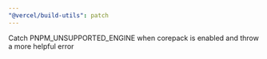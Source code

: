 ```yaml
---
"@vercel/build-utils": patch
---
```


Catch PNPM_UNSUPPORTED_ENGINE when corepack is enabled and throw a more helpful error
